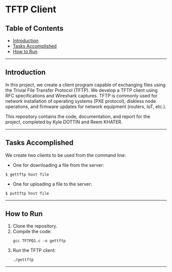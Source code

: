 # TFTP Client

## Table of Contents
- [Introduction](#introduction)
- [Tasks Accomplished](#tasks-accomplished)
- [How to Run](#how-to-tun)

---

## Introduction

In this project, we create a client program capable of exchanging files using the Trivial File Transfer Protocol (TFTP). We develop a TFTP client using RFC specifications and Wireshark captures. TFTP is commonly used for network installation of operating systems (PXE protocol), diskless node operations, and firmware updates for network equipment (routers, IoT, etc.).

This repository contains the code, documentation, and report for the project, completed by Kyle DOTTIN and Reem KHATER. 

---

## Tasks Accomplished

We create two clients to be used from the command line:

- One for downloading a file from the server:
```
$ gettftp host file
```
- One for uploading a file to the server:
```
$ puttftp host file
```

---

## How to Run

1. Clone the repository.
2. Compile the code:
   ```
   gcc TFTPQ1.c -o gettftp
   ```
3. Run the TFTP client:
   ```
   ./gettftp
   ```

---
